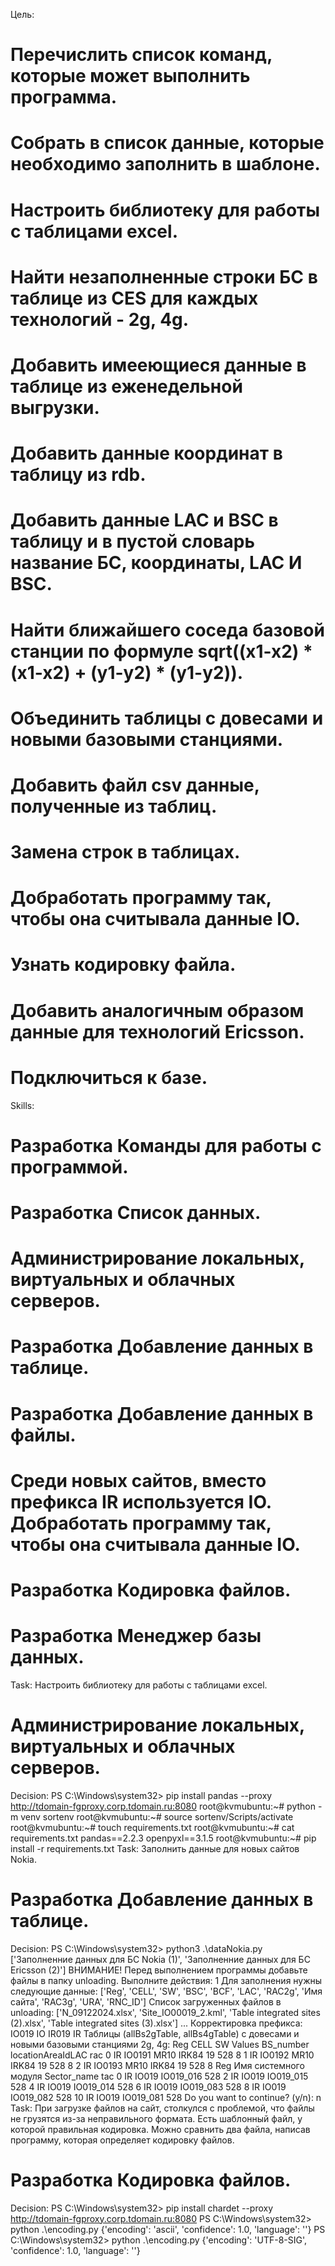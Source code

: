 Цель:
# Перечислить список команд, которые может выполнить программа.
# Собрать в список данные, которые необходимо заполнить в шаблоне.
# Настроить библиотеку для работы с таблицами excel.
# Найти незаполненные строки БС в таблице из CES для каждых технологий - 2g, 4g.
# Добавить имееющиеся данные в таблице из еженедельной выгрузки.
# Добавить данные координат в таблицу из rdb.
# Добавить данные LAC и BSC в таблицу и в пустой словарь название БС, координаты, LAC И BSC.
# Найти ближайшего соседа базовой станции по формуле sqrt((x1-x2) * (x1-x2) + (y1-y2) * (y1-y2)).
# Объединить таблицы с довесами и новыми базовыми станциями.
# Добавить файл csv данные, полученные из таблиц.
# Замена строк в таблицах.
# Добработать программу так, чтобы она считывала данные IO.
# Узнать кодировку файла.
# Добавить аналогичным образом данные для технологий Ericsson.
# Подключиться к базе.
Skills:
# Разработка Команды для работы с программой.
# Разработка Список данных.
# Администрирование локальных, виртуальных и облачных серверов.
# Разработка Добавление данных в таблице.
# Разработка Добавление данных в файлы.
# Среди новых сайтов, вместо префикса IR используется IO. Добработать программу так, чтобы она считывала данные IO.
# Разработка Кодировка файлов.
# Разработка Менеджер базы данных.
Task:
Настроить библиотеку для работы с таблицами excel.
# Администрирование локальных, виртуальных и облачных серверов.
Decision:
PS C:\Windows\system32> pip install pandas --proxy http://tdomain-fgproxy.corp.tdomain.ru:8080
root@kvmubuntu:~# python -m venv sortenv
root@kvmubuntu:~# source sortenv/Scripts/activate
root@kvmubuntu:~# touch requirements.txt
root@kvmubuntu:~# cat requirements.txt
pandas==2.2.3
openpyxl==3.1.5 
root@kvmubuntu:~# pip install -r requirements.txt
Task:
Заполнить данные для новых сайтов Nokia.
# Разработка Добавление данных в таблице.
Decision:
PS C:\Windows\system32> python3 .\dataNokia.py
['Заполненние данных для БС Nokia (1)', 'Заполненние данных для БС Ericsson (2)']
ВНИМАНИЕ! Перед выполнением программы добавьте файлы в папку unloading.
Выполните действия: 1
Для заполнения нужны следующие данные:  ['Reg', 'CELL', 'SW', 'BSC', 'BCF', 'LAC', 'RAC2g', 'Имя сайта', 'RAC3g', 'URA', 'RNC_ID']
Список загруженных файлов в unloading:  ['N_09122024.xlsx', 'Site_IO00019_2.kml', 'Table integrated sites (2).xlsx', 'Table integrated sites (3).xlsx']
... Корректировка префикса:
IO019
IO
IR019
IR
Таблицы (allBs2gTable, allBs4gTable) с довесами и новыми базовыми станциями 2g, 4g:
  Reg     CELL    SW  Values  BS_number  locationAreaIdLAC  rac
0  IR  IO0191  MR10  IRK84        19               528   8
1  IR  IO0192  MR10  IRK84        19               528   8
2  IR  IO0193  MR10  IRK84        19               528   8
   Reg Имя системного модуля Sector_name   tac
0   IR                IO019  IO019_016  528
2   IR                IO019  IO019_015  528
4   IR                IO019  IO019_014  528
6   IR                IO019  IO019_083  528
8   IR                IO019  IO019_082  528
10  IR                IO019  IO019_081  528
Do you want to continue? (y/n): n
Task:
При загрузке файлов на сайт, столкулся с проблемой, что файлы не грузятся из-за неправильного формата. Есть шаблонный файл, у которой правильная кодировка. Можно сравнить два файла, написав программу, которая определяет кодировку файлов.
# Разработка Кодировка файлов.
Decision:
PS C:\Windows\system32> pip install chardet  --proxy http://tdomain-fgproxy.corp.tdomain.ru:8080
PS C:\Windows\system32> python .\encoding.py
{'encoding': 'ascii', 'confidence': 1.0, 'language': ''}
PS C:\Windows\system32> python .\encoding.py
{'encoding': 'UTF-8-SIG', 'confidence': 1.0, 'language': ''}